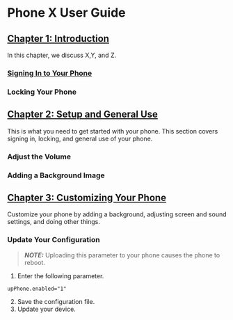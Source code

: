 # Phone X User Guide

## [Chapter 1: Introduction](https://github.com/chriskpeterson/dynamictest/edit/master/chapter1.md) 
In this chapter, we discuss X,Y, and Z.
### [Signing In to Your Phone](https://github.com/chriskpeterson/dynamictest/blob/master/topics/signing-in-phonex-teams.md)
### Locking Your Phone
## [Chapter 2: Setup and General Use](https://github.com/chriskpeterson/dynamictest/edit/master/chapter2.md)
This is what you need to get started with your phone. This section covers signing in, locking, and general use of your phone.
### Adjust the Volume
### Adding a Background Image
## [Chapter 3: Customizing Your Phone](https://github.com/chriskpeterson/dynamictest/edit/master/chapter2.md)
Customize your phone by adding a background, adjusting screen and sound settings, and doing other things.

### Update Your Configuration

> **_NOTE:_**  Uploading this parameter to your phone causes the phone to reboot.

1. Enter the following parameter.
```
upPhone.enabled="1"
```
2. Save the configuration file.
3. Update your device.
